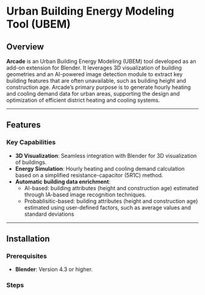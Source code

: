 # Urban Building Energy Modeling Tool (UBEM)

## Overview
**Arcade** is an Urban Building Energy Modeling (UBEM) tool developed as an add-on extension for Blender. It leverages 3D visualization of building geometries and an AI-powered image detection module to extract key building features that are often unavailable, such as building height and construction age. Arcade’s primary purpose is to generate hourly heating and cooling demand data for urban areas, supporting the design and optimization of efficient district heating and cooling systems.

---

## Features
### Key Capabilities
- **3D Visualization**: Seamless integration with Blender for 3D visualization of buildings.
- **Energy Simulation**: Hourly heating and cooling demand calculation based on a simplified resistance-capacitor (5R1C) method.
- **Automatic building data enrichment**: 
  - AI-based: building attributes (height and construction age) estimated through IA-based image recognition techniques.
  - Probablisitic-based: building attributes (height and construction age) estimated using user-defined factors, such as average values and standard deviations

---

## Installation
### Prerequisites
- **Blender**: Version 4.3 or higher.



### Steps

